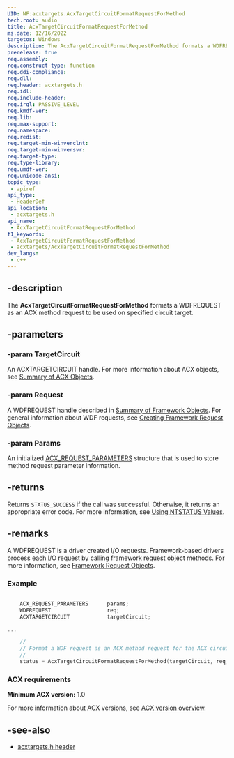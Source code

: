 ```yaml
---
UID: NF:acxtargets.AcxTargetCircuitFormatRequestForMethod
tech.root: audio
title: AcxTargetCircuitFormatRequestForMethod
ms.date: 12/16/2022
targetos: Windows
description: The AcxTargetCircuitFormatRequestForMethod formats a WDFREQUEST as an ACX method request to be used on specified circuit target.
prerelease: true
req.assembly: 
req.construct-type: function
req.ddi-compliance: 
req.dll: 
req.header: acxtargets.h
req.idl: 
req.include-header: 
req.irql: PASSIVE_LEVEL
req.kmdf-ver: 
req.lib: 
req.max-support: 
req.namespace: 
req.redist: 
req.target-min-winverclnt: 
req.target-min-winversvr: 
req.target-type: 
req.type-library: 
req.umdf-ver: 
req.unicode-ansi: 
topic_type:
 - apiref
api_type:
 - HeaderDef
api_location:
 - acxtargets.h
api_name:
 - AcxTargetCircuitFormatRequestForMethod
f1_keywords:
 - AcxTargetCircuitFormatRequestForMethod
 - acxtargets/AcxTargetCircuitFormatRequestForMethod
dev_langs:
 - c++
---
```


## -description

The **AcxTargetCircuitFormatRequestForMethod** formats a WDFREQUEST as an ACX method request to be used on specified circuit target.

## -parameters

### -param TargetCircuit

An ACXTARGETCIRCUIT handle. For more information about ACX objects, see [Summary of ACX Objects](/windows-hardware/drivers/audio/acx-summary-of-objects).

### -param Request

A WDFREQUEST handle described in [Summary of Framework Objects](/windows-hardware/drivers/wdf/summary-of-framework-objects). For general information about WDF requests, see [Creating Framework Request Objects](/windows-hardware/drivers/wdf/creating-framework-request-objects).

### -param Params

An initialized [ACX_REQUEST_PARAMETERS](/windows-hardware/drivers/ddi/acxrequest/ns-acxrequest-acx_request_parameters) structure that is used to store method request parameter information.

## -returns

Returns `STATUS_SUCCESS` if the call was successful. Otherwise, it returns an appropriate error code. For more information, see [Using NTSTATUS Values](/windows-hardware/drivers/kernel/using-ntstatus-values).

## -remarks

A WDFREQUEST is a driver created I/O requests. Framework-based drivers process each I/O request by calling framework request object methods. For more information, see [Framework Request Objects](/windows-hardware/drivers/wdf/framework-request-objects).

### Example

```cpp

    ACX_REQUEST_PARAMETERS      params;
    WDFREQUEST                  req;
    ACXTARGETCIRCUIT            targetCircuit;

...

    //
    // Format a WDF request as an ACX method request for the ACX circuit target.
    //
    status = AcxTargetCircuitFormatRequestForMethod(targetCircuit, req, &params);

```

### ACX requirements

**Minimum ACX version:** 1.0

For more information about ACX versions, see [ACX version overview](/windows-hardware/drivers/audio/acx-version-overview).

## -see-also

- [acxtargets.h header](index.md)
